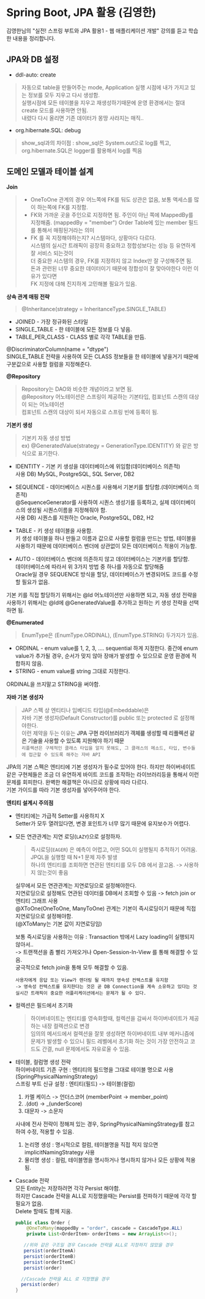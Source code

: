 # Spring Boot, JPA 활용 (김영한)

김영한님의 "실전! 스프링 부트와 JPA 활용1 - 웹 애플리케이션 개발" 강의를 듣고 학습한 내용을 정리합니다.  



## JPA와 DB 설정
   - ddl-auto: create  
    
> 자동으로 table을 만들어주는 mode, Application 실행 시점에 내가 가지고 있는 정보를 모두 지우고 다시 생성함.  
실행시점에 모든 테이블을 지우고 재생성하기때문에 운영 환경에서는 절대 create 모드를 사용하면 안됨.  
내렸다 다시 올리면 기존 데이터가 몽땅 사라지는 매직..

 -   org.hibernate.SQL: debug
    
   > show_sql과의 차이점 : show_sql은 System.out으로 log를 찍고, org.hibernate.SQL은 logger를 활용해서 log를 찍음

## 도메인 모델과 테이블 설계

**Join**
> - OneToOne 관계의 경우 어느쪽에 FK를 둬도 상관은 없음, 보통 액세스를 많이 하는쪽에 FK를 지정함.
> - FK와 가까운 곳을 주인으로 지정하면 됨. 
> 주인이 아닌 쪽에 MappedBy를 지정해줌. (mappedBy = "member") Order Table에 있는 member 필드를 통해서 매핑된거라는 의미
> - FK 를 꼭 지정해야하는지? 시스템마다, 상황마다 다르다.  
	시스템의 실시간 트래픽이 굉장히 중요하고 정합성보다는 성능 등 유연하게 잘 서비스 되는것이  
더 중요한 시스템의 경우, FK를 지정하지 않고 Index만 잘 구성해주면 됨.  
>돈과 관련된 너무 중요한 데이터이기 때문에 정합성이 잘 맞아야한다 이런 이유가 있다면  
FK 지정에 대해 진지하게 고민해볼 필요가 있음.

**상속 관계 매핑 전략**
> @Inheritance(strategy = InheritanceType.SINGLE_TABLE)  
- JOINED - 가장 정규화된 스타일  
- SINGLE_TABLE - 한 테이블에 모든 정보를 다 넣음.  
- TABLE_PER_CLASS - CLASS 별로 각각 TABLE을 만듬.  

@DiscriminatorColumn(name = "dtype")  
SINGLE_TABLE 전략을 사용하여 모든 CLASS 정보들을 한 테이블에 넣을거기 때문에 구분값으로 사용할 컬럼을 지정해준다.

**@Repository**
> Repository는 DAO와 비슷한 개념이라고 보면 됨.  
@Repository 어노테이션은 스프링이 제공하는 기본타입, 컴포넌트 스캔의 대상이 되는 어노테이션  
컴포넌트 스캔의 대상이 되서 자동으로 스프링 빈에 등록이 됨.

**기본키 생성**
> 기본키 자동 생성 방법  
ex) @GeneratedValue(strategy = GenerationType.IDENTITY) 와 같은 방식으로 표기한다.  

- IDENTITY - 기본 키 생성을 데이터베이스에 위임함(데이터베이스 의존적)  
  사용 DB) MySQL, PostgreSQL, SQL Server, DB2  
  
- SEQUENCE - 데이터베이스 시퀀스를 사용해서 기본키를 할당함.(데이터베이스 의존적)  
 @SequenceGenerator를 사용하여 시퀀스 생성기를 등록하고, 실제 데이터베이스의 생성될 시퀀스이름을 지정해줘야 함.  
  사용 DB) 시퀀스를 지원하는 Oracle, PostgreSQL, DB2, H2  
- TABLE - 키 생성 테이블을 사용함.  
  키 생성 테이블을 하나 만들고 이름과 값으로 사용할 컬럼을 만드는 방법, 테이블을 사용하기 때문에 데이터베이스 벤더에 상관없이 모든 데이터베이스 적용이 가능함.  
- AUTO - 데이터베이스 벤더에 의존하지 않고 데이터베이스는 기본키를 할당함.  
  데이터베이스에 따라서 위 3가지 방법 중 하나를 자동으로 할당해줌  
 Oracle일 경우 SEQUENCE 방식을 할당, 데이터베이스가 변경되어도 코드를 수정할 필요가 없음.  

기본 키를 직접 할당하기 위해서는 @Id 어노테이션만 사용하면 되고, 자동 생성 전략을 사용하기 위해서는 @Id에 @GeneratedValue를 추가하고 원하는 키 생성 전략을 선택하면 됨.

**@Enumerated**
> EnumType은 (EnumType.ORDINAL), (EnumType.STRING) 두가지가 있음.
- ORDINAL - enum value를 1, 2, 3, .... sequential 하게 지정한다. 중간에 enum value가 추가될 경우, 순서가 맞지 않아 장애가 발생할 수 있으므로 운영 환경에 적합하지 않음.
- STRING - enum value를 string 그대로 지정한다.

ORDINAL을 쓰지말고 STRING을 써야함.

**자바 기본 생성자**
> JAP 스펙 상 엔티티나 임베디드 타입(@Embeddable)은  
자바 기본 생성자(Default Constructor)를 public 또는 protected 로 설정해야한다.  
이런 제약을 두는 이유는 **JPA 구현 라이브러리가 객체를 생성할 때 리플렉션 같은 기술을 사용할 수 있도록 지원해야 하기 때문**   
`리플렉션은 구체적인 클래스 타입을 알지 못해도, 그 클래스의 메소드, 타입, 변수들에 접근할 수 있도록 해주는 자바 API `  


JPA의 기본 스펙은 엔티티에 기본 생성자가 필수로 있어야 한다. 하지만 하이버네이트 같은 구현체들은 조금 더 유연하게 바이트 코드를  조작하는 라이브러리등을 통해서 이런 문제를 회피한다. 완벽한 해결책은 아니므로 상황에 따라 다르다.  
기본 가이드를 따라 기본 생성자를 넣어주어야 한다.  

**엔티티 설계시 주의점**

- 엔티티에는 가급적 Setter를 사용하지 X  
   Setter가 모두 열려있다면, 변경 포인트가 너무 많기 때문에 유지보수가 어렵다.
 - 모든 연관관계는 지연 로딩(`LAZY`)으로 설정하자.
    >즉시로딩(`EAGER`) 은 예측이 어렵고, 어떤 SQL이 실행될지 추적하기 어려움.   
        JPQL을 실행할 때 N+1 문제 자주 발생  
        하나의 엔티티를 조회하면 연관된 엔티티를 모두 DB 에서 끌고옴. -> 사용하지 않는것이 좋음  
    
    실무에서 모든 연관관계는 지연로딩으로 설정해야한다.  
    지연로딩으로 설정해도 연관된 데이터를 DB에서 조회할 수 있음 -> fetch join or 엔티티 그래프 사용  
    @XToOne(OneToOne, ManyToOne) 관계는 기본이 즉시로딩이기 때문에 직접 지연로딩으로 설정해야함.  
    (@XToMany는 기본 값이 지연로딩임)  

   보통 즉시로딩을 사용하는 이유 : Transaction 밖에서 Lazy loading이 실행되지 않아서..  
   -> 트랜잭션을 좀 빨리 가져오거나 Open-Session-In-View 를 통해 해결할 수 있음.  
   궁극적으로 fetch join을 통해 모두 해결할 수 있음.  
   ```Open-Session-In-View (Default는 true) : OSIV 설정을 true 로 지정했을 경우,  
   사용자에게 응답 또는 View가 렌더링 될 때까지 영속성 컨텍스트를 유지함  
   -> 영속성 컨텍스트를 유지한다는 것은 곧 DB Connection을 계속 소유하고 있다는 것  
   실시간 트래픽이 중요한 어플리케이션에서는 문제가 될 수 있다. 

- 컬렉션은 필드에서 초기화  
   > 하이버네이트는 엔티티를 영속화할때, 컬렉션을 감싸서 하이버네이트가 제공하는 내장 컬렉션으로 변경  
   임의의 메서드에서 컬렉션을 잘못 생성하면 하이버네이트 내부 메커니즘에 문제가 발생할 수 있으니 필드 레벨에서 초기화 하는 것이 가장 안전하고 코드도 간결, null 문제에서도 자유로울 수 있음.

- 테이블, 컬럼명 생성 전략  
  하이버네이트 기존 구현 : 엔티티의 필드명을 그대로 테이블 명으로 사용  
  (SpringPhysicalNamingStrategy)  
  스프링 부트 신규 설정 : 엔티티(필드) -> 테이블(컬럼)  
   1. 카멜 케이스 -> 언더스코어 (memberPoint -> member_point)  
   2. .(dot) -> _(underScore)  
   3. 대문자 -> 소문자  
  
    사내에 전사 전략이 정해져 있는 경우, SpringPhysicalNamingStrategy를 참고하여 수정, 적용할 수 있음.  
    1. 논리명 생성 : 명시적으로 컬럼, 테이블명을 직접 적지 않으면 implicitNamingStrategy 사용  
    2. 물리명 생성 : 컬럼, 테이블명을 명시하거나 명시하지 않거나 모든 상황에  적용됨.   

- Cascade 전략  
  모든 Entity는 저장하려면 각각 Persist 해야함.  
  하지만 Cascade 전략을 ALL로 지정했을때는 Persist를 전파하기 때문에 각각 할 필요가 없음.  
  Delete 할때도 함께 지움.  
  ```java
  public class Order {
	  @OneToMany(mappedBy = "order", cascade = CascadeType.ALL)
	  private List<OrderItem> orderItems = new ArrayList<>();

     //위와 같은 구조일 경우 Cascade 전략을 ALL로 지정하지 않았을 경우
     persist(orderItemA)
     persist(orderItemB)
     persist(orderItemC)
     persist(order)

    //Cascade 전략을 ALL 로 지정했을 경우
    persist(order)
  }

